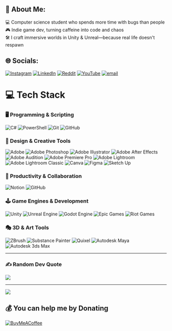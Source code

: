 ## 💫 About Me:
💻 Computer science student who spends more time with bugs than people<br>🎮 Indie game dev, turning caffeine into code and chaos<br>🛠 I craft immersive worlds in Unity & Unreal—because real life doesn't respawn


## 🌐 Socials:
[![Instagram](https://img.shields.io/badge/Instagram-%23E4405F.svg?logo=Instagram&logoColor=white)](https://instagram.com/jayyvarmaa) [![LinkedIn](https://img.shields.io/badge/LinkedIn-%230077B5.svg?logo=linkedin&logoColor=white)](https://linkedin.com/in/jayyvarmaa) [![Reddit](https://img.shields.io/badge/Reddit-%23FF4500.svg?logo=Reddit&logoColor=white)](https://reddit.com/user/jayyvarmaa) [![YouTube](https://img.shields.io/badge/YouTube-%23FF0000.svg?logo=YouTube&logoColor=white)](https://youtube.com/@BeyondWideAngle) [![email](https://img.shields.io/badge/Email-D14836?logo=gmail&logoColor=white)](mailto:jaymayurvarma@gmail.com) 

# 💻 Tech Stack  
### 🖥 Programming & Scripting  
![C#](https://img.shields.io/badge/c%23-%23239120.svg?style=flat&logo=csharp&logoColor=white) ![PowerShell](https://img.shields.io/badge/PowerShell-%235391FE.svg?style=flat&logo=powershell&logoColor=white) ![Git](https://img.shields.io/badge/git-%23F05033.svg?style=flat&logo=git&logoColor=white) ![GitHub](https://img.shields.io/badge/github-%23121011.svg?style=flat&logo=github&logoColor=white)  

### 🎨 Design & Creative Tools  
![Adobe](https://img.shields.io/badge/adobe-%23FF0000.svg?style=flat&logo=adobe&logoColor=white) ![Adobe Photoshop](https://img.shields.io/badge/adobe%20photoshop-%2331A8FF.svg?style=flat&logo=adobe%20photoshop&logoColor=white) ![Adobe Illustrator](https://img.shields.io/badge/adobe%20illustrator-%23FF9A00.svg?style=flat&logo=adobe%20illustrator&logoColor=white) ![Adobe After Effects](https://img.shields.io/badge/Adobe%20After%20Effects-9999FF.svg?style=flat&logo=Adobe%20After%20Effects&logoColor=white) ![Adobe Audition](https://img.shields.io/badge/Adobe%20Audition-9999FF.svg?style=flat&logo=Adobe%20Audition&logoColor=white) ![Adobe Premiere Pro](https://img.shields.io/badge/Adobe%20Premiere%20Pro-9999FF.svg?style=flat&logo=Adobe%20Premiere%20Pro&logoColor=white) ![Adobe Lightroom](https://img.shields.io/badge/Adobe%20Lightroom-31A8FF.svg?style=flat&logo=Adobe%20Lightroom&logoColor=white) ![Adobe Lightroom Classic](https://img.shields.io/badge/Adobe%20Lightroom%20Classic-31A8FF.svg?style=flat&logo=Adobe%20Lightroom%20Classic&logoColor=white) ![Canva](https://img.shields.io/badge/Canva-%2300C4CC.svg?style=flat&logo=Canva&logoColor=white) ![Figma](https://img.shields.io/badge/figma-%23F24E1E.svg?style=flat&logo=figma&logoColor=white) ![Sketch Up](https://img.shields.io/badge/SketchUp-005F9E?style=flat&logo=sketchup&logoColor=white)  

### 📂 Productivity & Collaboration  
![Notion](https://img.shields.io/badge/Notion-%23000000.svg?style=flat&logo=notion&logoColor=white) ![GitHub](https://img.shields.io/badge/github-%23121011.svg?style=flat&logo=github&logoColor=white)  

### 🕹 Game Engines & Development  
![Unity](https://img.shields.io/badge/unity-%23000000.svg?style=flat&logo=unity&logoColor=white) ![Unreal Engine](https://img.shields.io/badge/unrealengine-%23313131.svg?style=flat&logo=unrealengine&logoColor=white) ![Godot Engine](https://img.shields.io/badge/GODOT-%23FFFFFF.svg?style=flat&logo=godot-engine) ![Epic Games](https://img.shields.io/badge/epicgames-%23313131.svg?style=flat&logo=epicgames&logoColor=white) ![Riot Games](https://img.shields.io/badge/riotgames-D32936.svg?style=flat&logo=riotgames&logoColor=white)  

### 🎭 3D & Art Tools  
![ZBrush](https://img.shields.io/badge/ZBrush-000000.svg?style=flat&logo=ZBrush&logoColor=white) ![Substance Painter](https://img.shields.io/badge/Substance%20Painter-FF4C1E.svg?style=flat&logo=adobe&logoColor=white) ![Quixel](https://img.shields.io/badge/Quixel-000000.svg?style=flat&logo=quixel&logoColor=white) ![Autodesk Maya](https://img.shields.io/badge/Autodesk%20Maya-1C9AAF.svg?style=flat&logo=autodesk&logoColor=white) ![Autodesk 3ds Max](https://img.shields.io/badge/3ds%20Max-0696D7.svg?style=flat&logo=autodesk&logoColor=white)  

---

### ✍️ Random Dev Quote
![](https://quotes-github-readme.vercel.app/api?type=horizontal&theme=radical)

---
[![](https://visitcount.itsvg.in/api?id=jayyvarmaa&icon=10&color=13)](https://visitcount.itsvg.in)

  ## 💰 You can help me by Donating
  [![BuyMeACoffee](https://img.shields.io/badge/Buy%20Me%20a%20Coffee-ffdd00?style=for-the-badge&logo=buy-me-a-coffee&logoColor=black)](https://buymeacoffee.com/https://buymeacoffee.com/jayyvarmaa) 

